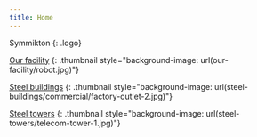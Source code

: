 ```yaml
---
title: Home
---
```


Symmikton
{: .logo}

[Our facility](our-facility/index.html)
{: .thumbnail style="background-image: url(our-facility/robot.jpg)"}

[Steel buildings](steel-buildings/index.html)
{: .thumbnail style="background-image: url(steel-buildings/commercial/factory-outlet-2.jpg)"}

[Steel towers](steel-towers/index.html)
{: .thumbnail style="background-image: url(steel-towers/telecom-tower-1.jpg)"}
